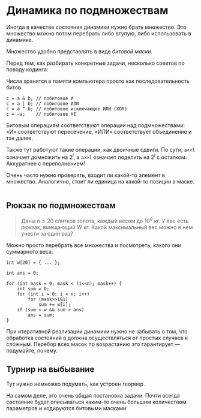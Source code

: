 
# Динамика по подмножествам

Иногда в качестве состояния динамики нужно брать множество. Это множество можно потом перебрать либо втупую, либо использовать в динамике.

Множество удобно представлять в виде *битовой маски*.

Перед тем, как разбирать конкретные задачи, несколько советов по поводу кодинга:

Числа хранятся в памяти компьютера просто как последовательность битов.


```
с = a & b; // побитовое И
c = a | b; // побитовое ИЛИ
c = a ^ b; // побитовое исключающее ИЛИ (XOR)
c = ~a;    // побитовое НЕ
```

Битовым операциям соответствуют операции над подмножествами: «И» соответствуют пересечение, «ИЛИ» соответствует объединение и так далее.

Также тут работуют такие операции, как двоичные сдвиги. По сути, `a<<l` означает домножить на $2^l$, а `a>>l` означает поделить на $2^l$ с остатком. Аккуратнее с переполнением!

Очень часто нужно проверять, входит ли какой-то элемент в множество. Аналогично, стоит ли единица на какой-то позиции в маске.


```

```

## Рюкзак по подмножествам

> Даны $n \leq 20$ слитков золота, каждый весом до $10^9$ кг. У вас есть рюкзак, вмещающий $W$ кг. Какой максимальный вес можно в нем унести за один раз?

Можно просто перебрать все множества и посмотреть, какого они суммарного веса.


```
int w[20] = { ... };

int ans = 0;

for (int mask = 0; mask < (1<<n); mask++) {
    int sum = 0;
    for (int i = 0; i < n; i++)
        for (mask>>i&1)
            sum += w[i];
    if (sum < w && sum > ans)
        ans = sum;
}
```

При итеративной реализации динамики нужно не забывать о том, что обработка состояний в должна осуществляться от простых случаев к сложным. Перебор всех масок по возрастанию это гарантирует — подумайте, почему.

## Турнир на выбывание

Тут нужно немножко подумать, как устроен теорвер.

На самом деле, это очень общая постановка задачи. Почти всегда состояние будет описываться каким-то очень большим количеством параметров и кодируются битовыми масками.
